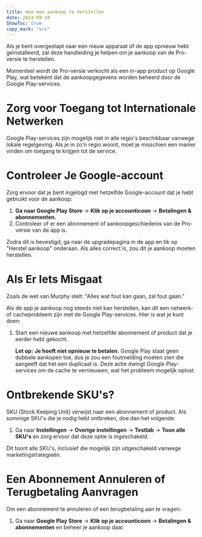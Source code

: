 ```yaml
---
title: Hoe een aankoop te herstellen  
date: 2024-09-18  
ShowToc: true
copy_mark: "src"
---
```


Als je bent overgestapt naar een nieuw apparaat of de app opnieuw hebt geïnstalleerd, zal deze handleiding je helpen om je aankoop van de Pro-versie te herstellen.

Momenteel wordt de Pro-versie verkocht als een in-app product op Google Play, wat betekent dat de aankoopgegevens worden beheerd door de Google Play-services.

# Zorg voor Toegang tot Internationale Netwerken

Google Play-services zijn mogelijk niet in alle regio's beschikbaar vanwege lokale regelgeving. Als je in zo'n regio woont, moet je misschien een manier vinden om toegang te krijgen tot de service.

# Controleer Je Google-account

Zorg ervoor dat je bent ingelogd met hetzelfde Google-account dat je hebt gebruikt voor de aankoop:

1. **Ga naar Google Play Store** -> **Klik op je accounticoon** -> **Betalingen & abonnementen.**  
2. Controleer of er een abonnement of aankoopgeschiedenis van de Pro-versie van de app is.

Zodra dit is bevestigd, ga naar de upgradepagina in de app en tik op "Herstel aankoop" onderaan. Als alles correct is, zou dit je aankoop moeten herstellen.

# Als Er Iets Misgaat

Zoals de wet van Murphy stelt: "Alles wat fout kan gaan, zal fout gaan."

Als de app je aankoop nog steeds niet kan herstellen, kan dit een netwerk- of cacheprobleem zijn met de Google Play-services. Hier is wat je kunt doen:

1. Start een nieuwe aankoop met hetzelfde abonnement of product dat je eerder hebt gekocht.

   **Let op:** **Je hoeft niet opnieuw te betalen.** Google Play staat geen dubbele aankopen toe, dus je zou een foutmelding moeten zien die aangeeft dat het een duplicaat is. Deze actie dwingt Google Play-services om de cache te vernieuwen, wat het probleem mogelijk oplost.

# Ontbrekende SKU's?

SKU (Stock Keeping Unit) verwijst naar een abonnement of product. Als sommige SKU's die je nodig hebt ontbreken, doe dan het volgende:

1. Ga naar **Instellingen** -> **Overige instellingen** -> **Testlab** -> **Toon alle SKU's** en zorg ervoor dat deze optie is ingeschakeld.
   
Dit toont alle SKU's, inclusief die mogelijk zijn uitgeschakeld vanwege marketingstrategieën.

# Een Abonnement Annuleren of Terugbetaling Aanvragen

Om een abonnement te annuleren of een terugbetaling aan te vragen:

1. Ga naar **Google Play Store** -> **Klik op je accounticoon** -> **Betalingen & abonnementen** en beheer je aankoop daar.